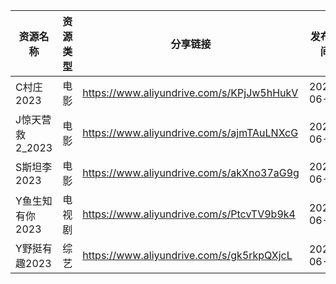 | 资源名称        | 资源类型 | 分享链接                                      | 发布时间       |
| ----------- | ---- | ----------------------------------------- | ---------- |
| C村庄2023     | 电影   | https://www.aliyundrive.com/s/KPjJw5hHukV | 2023-06-17 |
| J惊天营救2_2023 | 电影   | https://www.aliyundrive.com/s/ajmTAuLNXcG | 2023-06-17 |
| S斯坦李2023    | 电影   | https://www.aliyundrive.com/s/akXno37aG9g | 2023-06-17 |
| Y鱼生知有你2023  | 电视剧  | https://www.aliyundrive.com/s/PtcvTV9b9k4 | 2023-06-17 |
| Y野挺有趣2023   | 综艺   | https://www.aliyundrive.com/s/gk5rkpQXjcL | 2023-06-17 |

